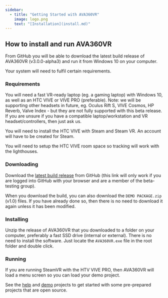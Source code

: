 ```yaml
---
sidebar:
  - title: "Getting Started with AVA360VR"
    image: logo.png 
    text: "[Installation](install.md)"
---
```


## How to install and run AVA360VR

From GitHub you will be able to download the latest build release of AVA360VR (v3.0.0-alpha3) and run it from Windows 10 on your computer.

Your system will need to fulfil certain requirements.

### Requirements

You will need a fast VR-ready laptop (eg. a gaming laptop) with Windows 10, as well as an HTC VIVE or VIVE PRO (preferable). Note: we will be supporting other headsets in future, eg. Oculus Rift S, VIVE Cosmos, HP Reverb, Valve Index - but they are not fully supported with this beta release. If you are unsure if you have a compatible laptop/workstation and VR headset/controllers, then just ask us.

You will need to install the HTC VIVE with Steam and Steam VR. An account will have to be created for Steam.

You will need to setup the HTC VIVE room space so tracking will work with the lighthouses.

### Downloading

Download the [latest build release](https://github.com/BigSoftVideo/AVA360VR-beta-testing/releases) from GitHub (this link will only work if you are logged into GitHub with your browser and are a member of the beta-testing group). 

When you download the build, you can also download the `DEMO PACKAGE.zip` (v1.0) files. If you have already done so, then there is no need to download it again unless it has been modified.

### Installing

Unzip the release of AVA360VR that you downloaded to a folder on your computer, preferably a fast SSD drive (internal or external). There is no need to install the software. Just locate the `AVA360VR.exe` file in the root folder and double click.

### Running

If you are running SteamVR with the HTV VIVE PRO, then AVA360VR will load a menu screen so you can load your demo project.

See the [help](help.md) and [demo](demo.md) projects to get started with some pre-prepared projects that are open source.